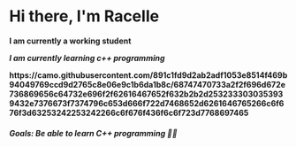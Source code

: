 <h1>Hi there, <b>I'm Racelle<b></h1>
  <p>I am currently a working student</p>
  <p><i>I am currently learning c++ programming</i></p>https://camo.githubusercontent.com/891c1fd9d2ab2adf1053e8514f469b94049769ccd9d2765c8e06e9c1b6da1b8c/68747470733a2f2f696d672e736869656c64732e696f2f62616467652f632b2b2d2532333030353939432e7376673f7374796c653d666f722d7468652d6261646765266c6f676f3d63253242253242266c6f676f436f6c6f723d7768697465
  <h5>Goals: Be able to learn C++ programming 🥴🫥</h5>
